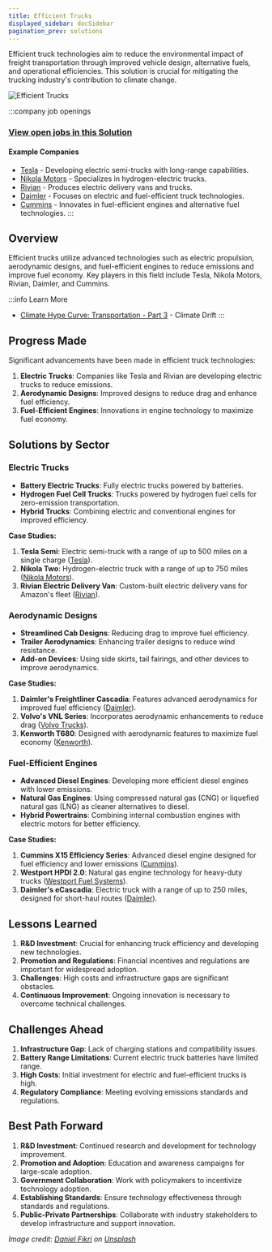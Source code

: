 ```yaml
---
title: Efficient Trucks
displayed_sidebar: docSidebar
pagination_prev: solutions
---
```


Efficient truck technologies aim to reduce the environmental impact of freight transportation through improved vehicle design, alternative fuels, and operational efficiencies. This solution is crucial for mitigating the trucking industry's contribution to climate change.

![Efficient Trucks](../static/img/fuel-efficient-trucks.jpg)

:::company job openings
### [View open jobs in this Solution](https://climatebase.org/jobs?l=&q=&drawdown_solutions=Efficient+Trucks)
#### Example Companies
- [Tesla](https://www.tesla.com/semi) - Developing electric semi-trucks with long-range capabilities.
- [Nikola Motors](https://nikolamotor.com) - Specializes in hydrogen-electric trucks.
- [Rivian](https://rivian.com) - Produces electric delivery vans and trucks.
- [Daimler](https://www.daimler.com) - Focuses on electric and fuel-efficient truck technologies.
- [Cummins](https://www.cummins.com) - Innovates in fuel-efficient engines and alternative fuel technologies.
:::

## Overview

Efficient trucks utilize advanced technologies such as electric propulsion, aerodynamic designs, and fuel-efficient engines to reduce emissions and improve fuel economy. Key players in this field include Tesla, Nikola Motors, Rivian, Daimler, and Cummins.

:::info Learn More
- [Climate Hype Curve: Transportation - Part 3](https://climatedrift.substack.com/p/climate-hype-curve-transportation-0ff) - Climate Drift
:::

## Progress Made

Significant advancements have been made in efficient truck technologies:

1. **Electric Trucks**: Companies like Tesla and Rivian are developing electric trucks to reduce emissions.
2. **Aerodynamic Designs**: Improved designs to reduce drag and enhance fuel efficiency.
3. **Fuel-Efficient Engines**: Innovations in engine technology to maximize fuel economy.

## Solutions by Sector

### Electric Trucks
- **Battery Electric Trucks**: Fully electric trucks powered by batteries.
- **Hydrogen Fuel Cell Trucks**: Trucks powered by hydrogen fuel cells for zero-emission transportation.
- **Hybrid Trucks**: Combining electric and conventional engines for improved efficiency.

**Case Studies:**
1. **Tesla Semi**: Electric semi-truck with a range of up to 500 miles on a single charge ([Tesla](https://www.tesla.com/semi)).
2. **Nikola Two**: Hydrogen-electric truck with a range of up to 750 miles ([Nikola Motors](https://nikolamotor.com)).
3. **Rivian Electric Delivery Van**: Custom-built electric delivery vans for Amazon's fleet ([Rivian](https://rivian.com)).

### Aerodynamic Designs
- **Streamlined Cab Designs**: Reducing drag to improve fuel efficiency.
- **Trailer Aerodynamics**: Enhancing trailer designs to reduce wind resistance.
- **Add-on Devices**: Using side skirts, tail fairings, and other devices to improve aerodynamics.

**Case Studies:**
1. **Daimler's Freightliner Cascadia**: Features advanced aerodynamics for improved fuel efficiency ([Daimler](https://www.daimler.com)).
2. **Volvo's VNL Series**: Incorporates aerodynamic enhancements to reduce drag ([Volvo Trucks](https://www.volvotrucks.us)).
3. **Kenworth T680**: Designed with aerodynamic features to maximize fuel economy ([Kenworth](https://www.kenworth.com)).

### Fuel-Efficient Engines
- **Advanced Diesel Engines**: Developing more efficient diesel engines with lower emissions.
- **Natural Gas Engines**: Using compressed natural gas (CNG) or liquefied natural gas (LNG) as cleaner alternatives to diesel.
- **Hybrid Powertrains**: Combining internal combustion engines with electric motors for better efficiency.

**Case Studies:**
1. **Cummins X15 Efficiency Series**: Advanced diesel engine designed for fuel efficiency and lower emissions ([Cummins](https://www.cummins.com)).
2. **Westport HPDI 2.0**: Natural gas engine technology for heavy-duty trucks ([Westport Fuel Systems](https://www.westport.com)).
3. **Daimler's eCascadia**: Electric truck with a range of up to 250 miles, designed for short-haul routes ([Daimler](https://www.daimler.com)).

## Lessons Learned

1. **R&D Investment**: Crucial for enhancing truck efficiency and developing new technologies.
2. **Promotion and Regulations**: Financial incentives and regulations are important for widespread adoption.
3. **Challenges**: High costs and infrastructure gaps are significant obstacles.
4. **Continuous Improvement**: Ongoing innovation is necessary to overcome technical challenges.

## Challenges Ahead

1. **Infrastructure Gap**: Lack of charging stations and compatibility issues.
2. **Battery Range Limitations**: Current electric truck batteries have limited range.
3. **High Costs**: Initial investment for electric and fuel-efficient trucks is high.
4. **Regulatory Compliance**: Meeting evolving emissions standards and regulations.

## Best Path Forward

1. **R&D Investment**: Continued research and development for technology improvement.
2. **Promotion and Adoption**: Education and awareness campaigns for large-scale adoption.
3. **Government Collaboration**: Work with policymakers to incentivize technology adoption.
4. **Establishing Standards**: Ensure technology effectiveness through standards and regulations.
5. **Public-Private Partnerships**: Collaborate with industry stakeholders to develop infrastructure and support innovation.

*Image credit: [Daniel Fikri](https://unsplash.com/@daniel_fikri_?utm_source=unsplash&utm_medium=referral&utm_content=creditCopyText) on [Unsplash](https://unsplash.com/photos/4DdUAl4eORE?utm_source=unsplash&utm_medium=referral&utm_content=creditCopyText)*
